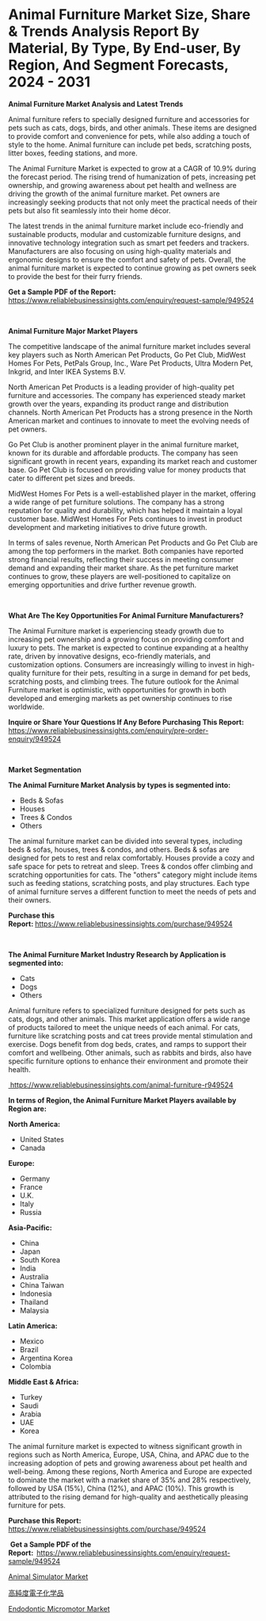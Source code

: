 <p><h1>Animal Furniture Market Size, Share & Trends Analysis Report By Material, By Type, By End-user, By Region, And Segment Forecasts, 2024 - 2031</h1></p><p><strong>Animal Furniture Market Analysis and Latest Trends</strong></p>
<p><p>Animal furniture refers to specially designed furniture and accessories for pets such as cats, dogs, birds, and other animals. These items are designed to provide comfort and convenience for pets, while also adding a touch of style to the home. Animal furniture can include pet beds, scratching posts, litter boxes, feeding stations, and more.</p><p>The Animal Furniture Market is expected to grow at a CAGR of 10.9% during the forecast period. The rising trend of humanization of pets, increasing pet ownership, and growing awareness about pet health and wellness are driving the growth of the animal furniture market. Pet owners are increasingly seeking products that not only meet the practical needs of their pets but also fit seamlessly into their home décor.</p><p>The latest trends in the animal furniture market include eco-friendly and sustainable products, modular and customizable furniture designs, and innovative technology integration such as smart pet feeders and trackers. Manufacturers are also focusing on using high-quality materials and ergonomic designs to ensure the comfort and safety of pets. Overall, the animal furniture market is expected to continue growing as pet owners seek to provide the best for their furry friends.</p></p>
<p><strong>Get a Sample PDF of the Report:&nbsp;</strong> <a href="https://www.reliablebusinessinsights.com/enquiry/request-sample/949524">https://www.reliablebusinessinsights.com/enquiry/request-sample/949524</a></p>
<p>&nbsp;</p>
<p><strong>Animal Furniture Major Market Players</strong></p>
<p><p>The competitive landscape of the animal furniture market includes several key players such as North American Pet Products, Go Pet Club, MidWest Homes For Pets, PetPals Group, Inc., Ware Pet Products, Ultra Modern Pet, Inkgrid, and Inter IKEA Systems B.V.</p><p>North American Pet Products is a leading provider of high-quality pet furniture and accessories. The company has experienced steady market growth over the years, expanding its product range and distribution channels. North American Pet Products has a strong presence in the North American market and continues to innovate to meet the evolving needs of pet owners.</p><p>Go Pet Club is another prominent player in the animal furniture market, known for its durable and affordable products. The company has seen significant growth in recent years, expanding its market reach and customer base. Go Pet Club is focused on providing value for money products that cater to different pet sizes and breeds.</p><p>MidWest Homes For Pets is a well-established player in the market, offering a wide range of pet furniture solutions. The company has a strong reputation for quality and durability, which has helped it maintain a loyal customer base. MidWest Homes For Pets continues to invest in product development and marketing initiatives to drive future growth.</p><p>In terms of sales revenue, North American Pet Products and Go Pet Club are among the top performers in the market. Both companies have reported strong financial results, reflecting their success in meeting consumer demand and expanding their market share. As the pet furniture market continues to grow, these players are well-positioned to capitalize on emerging opportunities and drive further revenue growth.</p></p>
<p>&nbsp;</p>
<p><strong>What Are The Key Opportunities For Animal Furniture Manufacturers?</strong></p>
<p><p>The Animal Furniture market is experiencing steady growth due to increasing pet ownership and a growing focus on providing comfort and luxury to pets. The market is expected to continue expanding at a healthy rate, driven by innovative designs, eco-friendly materials, and customization options. Consumers are increasingly willing to invest in high-quality furniture for their pets, resulting in a surge in demand for pet beds, scratching posts, and climbing trees. The future outlook for the Animal Furniture market is optimistic, with opportunities for growth in both developed and emerging markets as pet ownership continues to rise worldwide.</p></p>
<p><strong>Inquire or Share Your Questions If Any Before Purchasing This Report:</strong> <a href="https://www.reliablebusinessinsights.com/enquiry/pre-order-enquiry/949524">https://www.reliablebusinessinsights.com/enquiry/pre-order-enquiry/949524</a></p>
<p>&nbsp;</p>
<p><strong>Market Segmentation</strong></p>
<p><strong>The Animal Furniture Market Analysis by types is segmented into:</strong></p>
<p><ul><li>Beds & Sofas</li><li>Houses</li><li>Trees & Condos</li><li>Others</li></ul></p>
<p><p>The animal furniture market can be divided into several types, including beds & sofas, houses, trees & condos, and others. Beds & sofas are designed for pets to rest and relax comfortably. Houses provide a cozy and safe space for pets to retreat and sleep. Trees & condos offer climbing and scratching opportunities for cats. The "others" category might include items such as feeding stations, scratching posts, and play structures. Each type of animal furniture serves a different function to meet the needs of pets and their owners.</p></p>
<p><strong>Purchase this Report:&nbsp;</strong><a href="https://www.reliablebusinessinsights.com/purchase/949524">https://www.reliablebusinessinsights.com/purchase/949524</a></p>
<p>&nbsp;</p>
<p><strong>The Animal Furniture Market Industry Research by Application is segmented into:</strong></p>
<p><ul><li>Cats</li><li>Dogs</li><li>Others</li></ul></p>
<p><p>Animal furniture refers to specialized furniture designed for pets such as cats, dogs, and other animals. This market application offers a wide range of products tailored to meet the unique needs of each animal. For cats, furniture like scratching posts and cat trees provide mental stimulation and exercise. Dogs benefit from dog beds, crates, and ramps to support their comfort and wellbeing. Other animals, such as rabbits and birds, also have specific furniture options to enhance their environment and promote their health.</p></p>
<p><a href="https://www.reliablebusinessinsights.com/animal-furniture-r949524">&nbsp;https://www.reliablebusinessinsights.com/animal-furniture-r949524</a></p>
<p><strong>In terms of Region, the Animal Furniture Market Players available by Region are:</strong></p>
<p>
    <p> <strong> North America: </strong>
        <ul>
            <li>United States</li>
            <li>Canada</li>
        </ul>
        </p> 
    <p> <strong> Europe: </strong>
        <ul>
            <li>Germany</li>
            <li>France</li>
            <li>U.K.</li>
            <li>Italy</li>
            <li>Russia</li>
        </ul>
        </p> 
    <p> <strong> Asia-Pacific: </strong>
        <ul>
            <li>China</li>
            <li>Japan</li>
            <li>South Korea</li>
            <li>India</li>
            <li>Australia</li>
            <li>China Taiwan</li>
            <li>Indonesia</li>
            <li>Thailand</li>
            <li>Malaysia</li>
        </ul>
        </p> 
    <p> <strong> Latin America: </strong>
        <ul>
            <li>Mexico</li>
            <li>Brazil</li>
            <li>Argentina Korea</li>
            <li>Colombia</li>
        </ul>
        </p> 
    <p> <strong> Middle East & Africa: </strong>
        <ul>
            <li>Turkey</li>
            <li>Saudi</li>
            <li>Arabia</li>
            <li>UAE</li>
            <li>Korea</li>
        </ul>
    </p>
    </p>
<p><p>The animal furniture market is expected to witness significant growth in regions such as North America, Europe, USA, China, and APAC due to the increasing adoption of pets and growing awareness about pet health and well-being. Among these regions, North America and Europe are expected to dominate the market with a market share of 35% and 28% respectively, followed by USA (15%), China (12%), and APAC (10%). This growth is attributed to the rising demand for high-quality and aesthetically pleasing furniture for pets.</p></p>
<p><strong>Purchase this Report: </strong><a href="https://www.reliablebusinessinsights.com/purchase/949524">https://www.reliablebusinessinsights.com/purchase/949524</a></p>
<p>&nbsp;<strong>Get a Sample PDF of the Report:&nbsp;&nbsp;</strong><a href="https://www.reliablebusinessinsights.com/enquiry/request-sample/949524">https://www.reliablebusinessinsights.com/enquiry/request-sample/949524</a></p>
<p><strong></strong></p>
<p><p><a href="https://github.com/johnbach50/Market-Research-Report-List-4/blob/main/animal-simulator-market.md">Animal Simulator Market</a></p><p><a href="https://github.com/FredaJerde/Market-Research-Report-List-1/blob/main/6922056174563.md">高純度電子化学品</a></p><p><a href="https://github.com/pjcfca/Market-Research-Report-List-3/blob/main/endodontic-micromotor-market.md">Endodontic Micromotor Market</a></p></p>